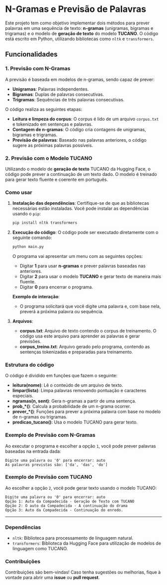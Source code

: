 
# N-Gramas e Previsão de Palavras

Este projeto tem como objetivo implementar dois métodos para prever palavras em uma sequência de texto: **n-gramas** (unigramas, bigramas e trigramas) e o modelo de **geração de texto** do modelo **TUCANO**. O código está escrito em Python, utilizando bibliotecas como `nltk` e `transformers`.

## Funcionalidades

### 1. **Previsão com N-Gramas**
A previsão é baseada em modelos de n-gramas, sendo capaz de prever:
- **Unigramas**: Palavras independentes.
- **Bigramas**: Duplas de palavras consecutivas.
- **Trigramas**: Sequências de três palavras consecutivas.

O código realiza as seguintes etapas:
- **Leitura e limpeza do corpus**: O corpus é lido de um arquivo `corpus.txt` e tokenizado em sentenças e palavras.
- **Contagem de n-gramas**: O código cria contagens de unigramas, bigramas e trigramas.
- **Previsão de palavras**: Baseado nas palavras anteriores, o código sugere as próximas palavras possíveis.

### 2. **Previsão com o Modelo TUCANO**
Utilizando o modelo de **geração de texto** TUCANO da Hugging Face, o código pode prever a continuação de um texto dado. O modelo é treinado para gerar texto fluente e coerente em português.

### Como usar

1. **Instalação das dependências**:
   Certifique-se de que as bibliotecas necessárias estão instaladas. Você pode instalar as dependências usando o `pip`:

   ```bash
   pip install nltk transformers
   ```

2. **Execução do código**:
   O código pode ser executado diretamente com o seguinte comando:

   ```bash
   python main.py
   ```

   O programa vai apresentar um menu com as seguintes opções:
   - Digitar **1** para usar **n-gramas** e prever palavras baseadas nas anteriores.
   - Digitar **2** para usar o modelo **TUCANO** e gerar texto de maneira mais fluente.
   - Digitar **0** para encerrar o programa.

   **Exemplo de interação**:
   - O programa solicitará que você digite uma palavra e, com base nela, preverá a próxima palavra ou sequência.

3. **Arquivos**:
   - **corpus.txt**: Arquivo de texto contendo o corpus de treinamento. O código usa este arquivo para aprender as palavras e gerar previsões.
   - **corpus_treino.txt**: Arquivo gerado pelo programa, contendo as sentenças tokenizadas e preparadas para treinamento.

### Estrutura do código

O código é dividido em funções que fazem o seguinte:

- **leitura(nome)**: Lê o conteúdo de um arquivo de texto.
- **limpar(lista)**: Limpa palavras removendo pontuação e caracteres especiais.
- **ngramas(n, sent)**: Gera n-gramas a partir de uma sentença.
- **prob_*()**: Calcula a probabilidade de um n-grama ocorrer.
- **prever_*()**: Funções para prever a próxima palavra com base no modelo de n-gramas ou trigramas.
- **predicao_tucano()**: Usa o modelo TUCANO para gerar texto.

### Exemplo de Previsão com N-Gramas

Ao executar o programa e escolher a opção `1`, você pode prever palavras baseadas na entrada dada:

```
Digite uma palavra ou '0' para encerrar: auto
As palavras previstas são: ['da', 'das', 'do']
```

### Exemplo de Previsão com TUCANO

Ao escolher a opção `2`, você pode gerar texto usando o modelo TUCANO:

```
Digite uma palavra ou '0' para encerrar: auto
Opção 1: Auto da Compadecida - Geração de Texto com TUCANO
Opção 2: O auto da Compadecida - A continuação do drama
Opção 3: Auto da Compadecida - Continuação do enredo.
```

---

### Dependências

- `nltk`: Biblioteca para processamento de linguagem natural.
- `transformers`: Biblioteca da Hugging Face para utilização de modelos de linguagem como TUCANO.

### Contribuições

Contribuições são bem-vindas! Caso tenha sugestões ou melhorias, fique à vontade para abrir uma **issue** ou **pull request**.

